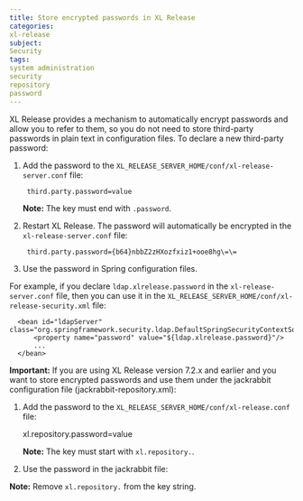 ```yaml
---
title: Store encrypted passwords in XL Release
categories:
xl-release
subject:
Security
tags:
system administration
security
repository
password
---
```


XL Release provides a mechanism to automatically encrypt passwords and allow you to refer to them, so you do not need to store third-party passwords in plain text in configuration files. To declare a new third-party password:

1. Add the password to the `XL_RELEASE_SERVER_HOME/conf/xl-release-server.conf` file:

        third.party.password=value

    **Note:** The key must end with `.password`.

1. Restart XL Release. The password will automatically be encrypted in the `xl-release-server.conf` file:

        third.party.password={b64}nbbZ2zHXozfxiz1+ooe8hg\=\=

1. Use the password in Spring configuration files.

For example, if you declare `ldap.xlrelease.password` in the `xl-release-server.conf` file, then you can use it in the `XL_RELEASE_SERVER_HOME/conf/xl-release-security.xml` file:

      <bean id="ldapServer" class="org.springframework.security.ldap.DefaultSpringSecurityContextSource">
          <property name="password" value="${ldap.xlrelease.password}"/>
          ...
      </bean>

**Important:** If you are using XL Release version 7.2.x and earlier and you want to store encrypted passwords and use them under the jackrabbit configuration file (jackrabbit-repository.xml):

1. Add the password to the `XL_RELEASE_SERVER_HOME/conf/xl-release.conf` file:

      xl.repository.password=value

    **Note:** The key must start with `xl.repository.`.

1. Use the password in the jackrabbit file:

      <PersistenceManager class="org.apache.jackrabbit.core.persistence.pool.MySqlPersistenceManager">
          <param name="url" value="jdbc:mysql://localhost:3306/xlrelease" />
          <param name="user" value="xlrelease" />
          <param name="password" value="${password}" />
      </PersistenceManager>

  **Note:** Remove `xl.repository.` from the key string.

